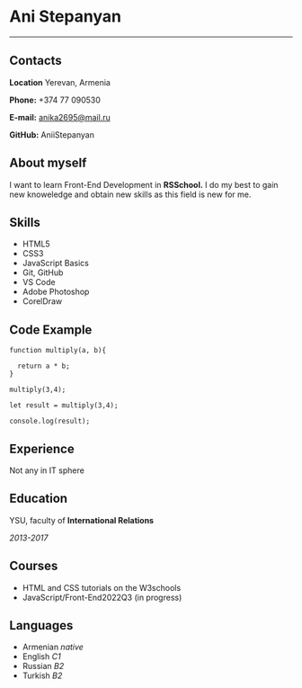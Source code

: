 # Ani Stepanyan
***
## Contacts
**Location** Yerevan, Armenia

**Phone:** +374 77 090530

**E-mail:** anika2695@mail.ru

**GitHub:** AniiStepanyan

## About myself

I want to learn Front-End Development in **RSSchool.** I do my best to gain new knoweledge and obtain new skills as this field is new for me.


## Skills
* HTML5
* CSS3
* JavaScript Basics
* Git, GitHub
* VS Code
* Adobe Photoshop
* CorelDraw

## Code Example
```
function multiply(a, b){

  return a * b;
}
```

`multiply(3,4);`

`let result = multiply(3,4);`

`console.log(result);`

## Experience 
Not any in IT sphere

## Education
YSU, faculty of **International Relations**

*2013-2017*

## Courses

* HTML and CSS tutorials on the W3schools 
* JavaScript/Front-End2022Q3 (in progress)

## Languages
* Armenian *native*
* English *C1*
* Russian *B2*
* Turkish *B2*
